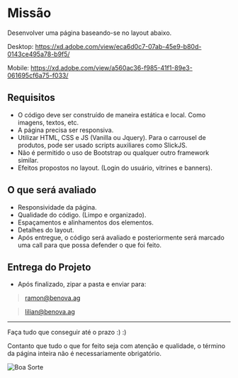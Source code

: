 Missão
====================

Desenvolver uma página baseando-se no layout abaixo.

Desktop: https://xd.adobe.com/view/eca6d0c7-07ab-45e9-b80d-0143ce495a78-b9f5/

Mobile: https://xd.adobe.com/view/a560ac36-f985-41f1-89e3-061695cf6a75-f033/

## Requisitos

- O código deve ser construído de maneira estática e local. Como imagens, textos, etc.
- A página precisa ser responsiva.
- Utilizar HTML, CSS e JS (Vanilla ou Jquery). Para o carrousel de produtos, pode ser usado scripts auxiliares como SlickJS.
- Não é permitido o uso de Bootstrap ou qualquer outro framework similar.
- Efeitos propostos no layout. (Login do usuário, vitrines e banners).

## O que será avaliado

- Responsividade da página.
- Qualidade do código. (Limpo e organizado).
- Espaçamentos e alinhamentos dos elementos.
- Detalhes do layout.
- Após entregue, o código será avaliado e posteriormente será marcado uma call para que possa defender o que foi feito.

## Entrega do Projeto

- Após finalizado, zipar a pasta e enviar para:

> ramon@benova.ag

> lilian@benova.ag

---

Faça tudo que conseguir até o prazo :) :)

Contanto que tudo o que for feito seja com atenção e qualidade, o término da página inteira não é necessariamente obrigatório.

![Boa Sorte](https://c.tenor.com/CW7G6xH2W4YAAAAC/baby-yoda-may-the-force-be-with-you.gif)